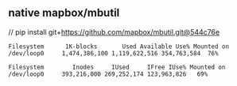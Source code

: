 ## native mapbox/mbutil

// pip install git+https://github.com/mapbox/mbutil.git@544c76e

```
Filesystem      1K-blocks       Used Available Use% Mounted on
/dev/loop0     1,474,386,100 1,119,622,516 354,763,584  76%
```

```
Filesystem        Inodes     IUsed     IFree IUse% Mounted on
/dev/loop0     393,216,000 269,252,174 123,963,826   69%
```
